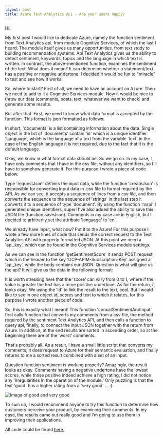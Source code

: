 ```yaml
---
layout: post
title: Azure Text Analytics Api - Are your users happy?
---
```


Hi!

My first post I would like to dedicate Azure, namely the function sentiment from Text Analytics api, from module Cognitive Services, of which the last I heard. 
The module itself gives us many opportunities, from text study to building recommendation systems. 
Api Text Analytics gives us the ability to detect sentiment, keywords, topics and the language in which text is written. 
In contrast, the above-mentioned function, examines the sentiment of the text. What does it mean? It can determine whether a statement/text has a positive or negative undertone. 
I decided it would be fun to "miracle" to test and see how it works.

So, where to start?
First of all, we need to have an account on Azure. Then we need to add to it a Cognitive Services module. 
Now it would be nice to throw our data (comments, posts, text, whatever we want to check) and generate some results.

But after that. First, we need to know what data format is accepted by the function. This format is json formatted as follows:

<script src="https://gist.github.com/MNie/a2a75632038748f9fc502b805f9706fd.js"></script>

In short, 'documents' is a list containing information about the data. Single object in the list of 'documents' contain 'id' which is a unique identifier. 
'Language', which is the language of a text from the variable 'text' in the case of the English language it is not required, due to the fact that it is the default language.

Okay, we know in what format data should be. So we go on. In my case, I have only comments that I have in the csv file, without any identifiers, so I'll have to somehow generate it. 
For this purpose I wrote a piece of code below:

<script src="https://gist.github.com/MNie/60c0ae7de329a09a342e780af11f3d56.js"></script>

Type 'requestJson' defines the input data, while the function 'createJson' is responsible for converting input data in .csv file to format required by the API. 
As we can see, it accepts a sequence of lines from a csv file, and then converts the sequence to the sequence of 'strings' in the last step it converts it to a sequence of type 'document'. 
By using the function 'mapi' I generated unique identifiers, super! I've also added the ability to save this JSON file (function saveJson). 
Comments in my case are in English, but I decided to arbitrarily set the attribute 'language' to 'en'.

We already have input, what now? Put it to the Azure! For this purpose I wrote a few more lines of code that sends the correct request to the Text Analytics API with properly formatted JSON. 
At this point we need a 'api_key', which can be found in the Cognitive Services module settings.

<script src="https://gist.github.com/MNie/85aebd24f5e1d14c3a7c744e661995f8.js"></script>

As we can see in the function 'getSentimentScore' it sends POST request, which in the header to the key 'OCP-APIM-Subscription-Key' assigned a 'api_key', while the body contains our JSON. 
Question is what will give us the api?
It will give us the data in the following format:

<script src="https://gist.github.com/MNie/29a7fd3bf84393304c53f3c176235db3.js"></script>

It is worth stressing here that the 'score' can vary from 0 to 1, where if the value is greater the text has a more positive undertone. As for the return, it looks okay. 
We using the 'id' to link the result to the text, cool. But I would like to see in one object id, scores and text to which it relates, for this purpose I wrote another piece of code.

<script src="https://gist.github.com/MNie/98e33c95f331bd3807adf646fec81d67.js"></script>

So, this is exactly what I meant! This function 'concatSentimentAndInput' first calls function that converts my comments from a csv file, the method required by the sentiment Text Analytics API, and then calls a function to query api, finally, to connect the input JSON together with the return from Azure. 
In addition, at the end results are sorted in ascending order, so at the beginning there are of the 'worst' comments.

That's probably all. As a result, I have a small little script that converts my comments, it does request to Azure for their semantic evaluation, and finally returns to me a sorted result combined with a set of an input.

Question function sentiment is working properly? Amazingly, the result looks as okay. 
Comments having a negative undertone have the lowest scores, while those positive indeed achieve a high rating, I did not notice any 'irregularities in the operation of the module.' 
Only puzzling is that the text 'good' has a higher rating from a 'very good' ... :)

![Image of good and very good](https://mnie.github.com/img/AzureTextAnalyticSemantic/good.png)

To sum up, I would recommend anyone to try this function to determine how customers perceive your product, by examining their comments. 
In my case, the results came out really good and I'm going to use them in improving their applications.

All code could be found [here.](https://github.com/MNie/AzureTextAnalysis)